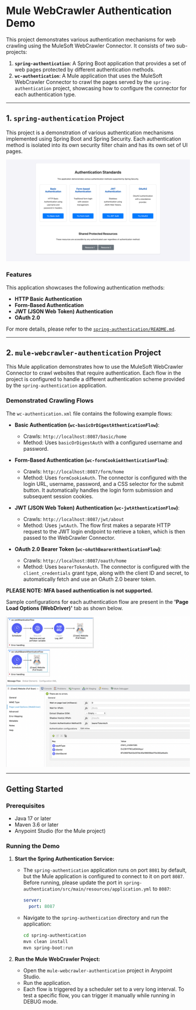 # Mule WebCrawler Authentication Demo

This project demonstrates various authentication mechanisms for web crawling using the MuleSoft WebCrawler Connector. It consists of two sub-projects:

1.  **`spring-authentication`**: A Spring Boot application that provides a set of web pages protected by different authentication methods.
2.  **`wc-authentication`**: A Mule application that uses the MuleSoft WebCrawler Connector to crawl the pages served by the `spring-authentication` project, showcasing how to configure the connector for each authentication type.

---

## 1. `spring-authentication` Project

This project is a demonstration of various authentication mechanisms implemented using Spring Boot and Spring Security. Each authentication method is isolated into its own security filter chain and has its own set of UI pages.

![Application User Interface](spring-authentication/images/spring-authentication-ui.png)

### Features

This application showcases the following authentication methods:

-   **HTTP Basic Authentication**
-   **Form-Based Authentication**
-   **JWT (JSON Web Token) Authentication**
-   **OAuth 2.0**

For more details, please refer to the [`spring-authentication/README.md`](spring-authentication/README.md).

---

## 2. `mule-webcrawler-authentication` Project

This Mule application demonstrates how to use the MuleSoft WebCrawler Connector to crawl websites that require authentication. Each flow in the project is configured to handle a different authentication scheme provided by the `spring-authentication` application.

### Demonstrated Crawling Flows

The `wc-authentication.xml` file contains the following example flows:

-   **Basic Authentication (`wc-basicOrDigestAthenticationFlow`)**:
    -   Crawls: `http://localhost:8087/basic/home`
    -   Method: Uses `basicOrDigestAuth` with a configured username and password.

-   **Form-Based Authentication (`wc-formCookieAthenticationFlow`)**:
    -   Crawls: `http://localhost:8087/form/home`
    -   Method: Uses `formCookieAuth`. The connector is configured with the login URL, username, password, and a CSS selector for the submit button. It automatically handles the login form submission and subsequent session cookies.

-   **JWT (JSON Web Token) Authentication (`wc-jwtAthenticationFlow`)**:
    -   Crawls: `http://localhost:8087/jwt/about`
    -   Method: Uses `jwtAuth`. The flow first makes a separate HTTP request to the JWT login endpoint to retrieve a token, which is then passed to the WebCrawler Connector.

-   **OAuth 2.0 Bearer Token (`wc-oAuthBearerAthenticationFlow`)**:
    -   Crawls: `http://localhost:8087/oauth/home`
    -   Method: Uses `bearerTokenAuth`. The connector is configured with the `client_credentials` grant type, along with the client ID and secret, to automatically fetch and use an OAuth 2.0 bearer token.

**PLEASE NOTE: MFA based authentication is not supported.**

Sample configurations for each authentication flow are present in the **'Page Load Options (WebDriver)'** tab as shown below.

![Page Load Options](mule-webcrawler-authentication/images/oauth-bearer.png)

---

## Getting Started

### Prerequisites

-   Java 17 or later
-   Maven 3.6 or later
-   Anypoint Studio (for the Mule project)

### Running the Demo

1.  **Start the Spring Authentication Service:**
    -   The `spring-authentication` application runs on port `8081` by default, but the Mule application is configured to connect to it on port `8087`. Before running, please update the port in `spring-authentication/src/main/resources/application.yml` to `8087`:
        ```yaml
        server:
          port: 8087
        ```
    -   Navigate to the `spring-authentication` directory and run the application:
        ```bash
        cd spring-authentication
        mvn clean install
        mvn spring-boot:run
        ```

2.  **Run the Mule WebCrawler Project:**
    -   Open the `mule-webcrawler-authentication` project in Anypoint Studio.
    -   Run the application.
    -   Each flow is triggered by a scheduler set to a very long interval. To test a specific flow, you can trigger it manually while running in DEBUG mode.
